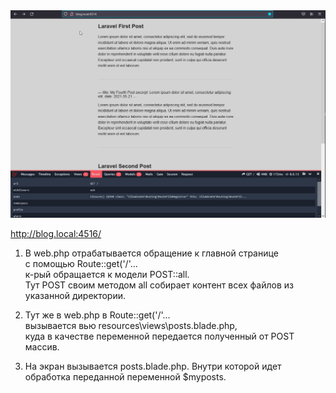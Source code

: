 [//]: Закомментировано
[//]: ![table](./img/table_git_reset.png)
[//]: <img src="../img/git/table_git_reset.png" alt="drawing" width="400"/>

<img src="./img/11.2_The_end.png" alt="drawing" width="800"/>

http://blog.local:4516/

1. В web.php отрабатывается обращение к главной странице  
с помощью Route::get('/'...  
к-рый обращается к модели POST::all.  
Тут POST своим методом all собирает контент всех файлов из указанной директории.  

2. Тут же в web.php в Route::get('/'...    
вызывается вью resources\views\posts.blade.php,  
куда в качестве переменной передается полученный от POST массив.

3. На экран вызывается posts.blade.php. Внутри которой идет обработка переданной переменной $myposts.



